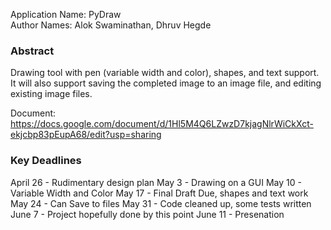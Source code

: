 Application Name: PyDraw <br />
Author Names: Alok Swaminathan, Dhruv Hegde <br />

### Abstract
Drawing tool with pen (variable width and color), shapes, and text support. It will also support saving the completed image to an image file, and editing existing image files.

Document: https://docs.google.com/document/d/1Hl5M4Q6LZwzD7kjagNlrWiCkXct-ekjcbp83pEupA68/edit?usp=sharing

### Key Deadlines
April 26 - Rudimentary design plan
May 3 - Drawing on a GUI
May 10 - Variable Width and Color
May 17 - Final Draft Due, shapes and text work
May 24 - Can Save to files
May 31 - Code cleaned up, some tests written
June 7 - Project hopefully done by this point
June 11 - Presenation
